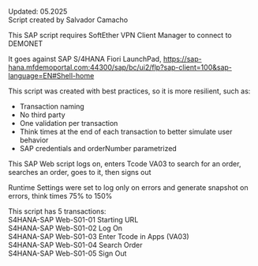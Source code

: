 Updated: 05.2025  
Script created by Salvador Camacho

This SAP script requires SoftEther VPN Client Manager to connect to DEMONET

It goes against SAP S/4HANA Fiori LaunchPad, https://sap-hana.mfdemoportal.com:44300/sap/bc/ui2/flp?sap-client=100&sap-language=EN#Shell-home

This script was created with best practices, so it is more resilient, such as:
* Transaction naming
* No third party
* One validation per transaction
* Think times at the end of each transaction to better simulate user behavior
* SAP credentials and orderNumber parametrized

This SAP Web script logs on, enters Tcode VA03 to search for an order, searches an order, goes to it, then signs out

Runtime Settings were set to log only on errors and generate snapshot on errors, think times 75% to 150%

This script has 5 transactions:  
S4HANA-SAP Web-S01-01 Starting URL  
S4HANA-SAP Web-S01-02 Log On  
S4HANA-SAP Web-S01-03 Enter Tcode in Apps (VA03)  
S4HANA-SAP Web-S01-04 Search Order  
S4HANA-SAP Web-S01-05 Sign Out  